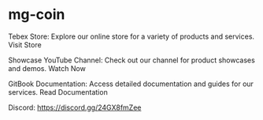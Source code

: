 # mg-coin

Tebex Store: Explore our online store for a variety of products and services. Visit Store

Showcase YouTube Channel: Check out our channel for product showcases and demos. Watch Now

GitBook Documentation: Access detailed documentation and guides for our services. Read Documentation

Discord: https://discord.gg/24GX8fmZee
